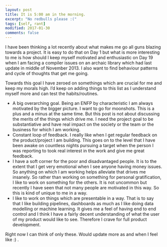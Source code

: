 ```yaml
---
layout: post
title: It is 5:00 am in the morning.
excerpt: "No redbulls please :("
tags: [self, rant]
modified: 2017-01-30
comments: false
---
```


I have been thinking a lot recently about what makes me go all guns blazing towards a project. 
It is easy to do that on Day 1 but what is more interesting to me is how should I keep myself motivated and enthusiastic on Day 19 when I am facing a compiler issues on an archaic library which had last update in middle of November 2013. 
I also want to find behaviour patterns and cycle of thoughts that get me going. 

Towards this goal I have zeroed on somethings which are crucial for me and keep my morals high.
I’d keep on adding things to this list as I understand myself more and can test the habits/routines. 

- A big overarching goal. Being an ENFP by characteristic I am always motivated by the bigger picture. I want to go for moonshots. This is a plus and a minus at the same time. But this post is not about discussing the merits of the things which drive me. I need the project goal to be substantiative and have real impact on the society or the team or the business for which I am working.
- Constant loop of feedback. I really like when I get regular feedback on the product/project I am building. This goes on to the level that I have been awake on countless nights pursuing a target when the person I was reporting to took real interest in the work and give me great feedback.
- I have a soft corner for the poor and disadvantaged people. It is to the extent that I get very emotional when I see anyone having money issues. So anything on which I am working helps alleviate that drives me insanely. So rather than working on something for personal gratification, I like to work on something for the others. It is not uncommon but recently I have seen that not many people are motivated in this way. So this is kind of unique to me in a way. 
- I like to work on things which are presentable in a way. That is to say that I like building pipelines, dashboards as much as I like doing data modelling or machine learning. It gives me a feel of having end to end control and I think I have a fairly decent understanding of what the user of my product would like to see. Therefore I crave for full product development.

Right now I can think of only these. Would update more as and when I feel like :) .
